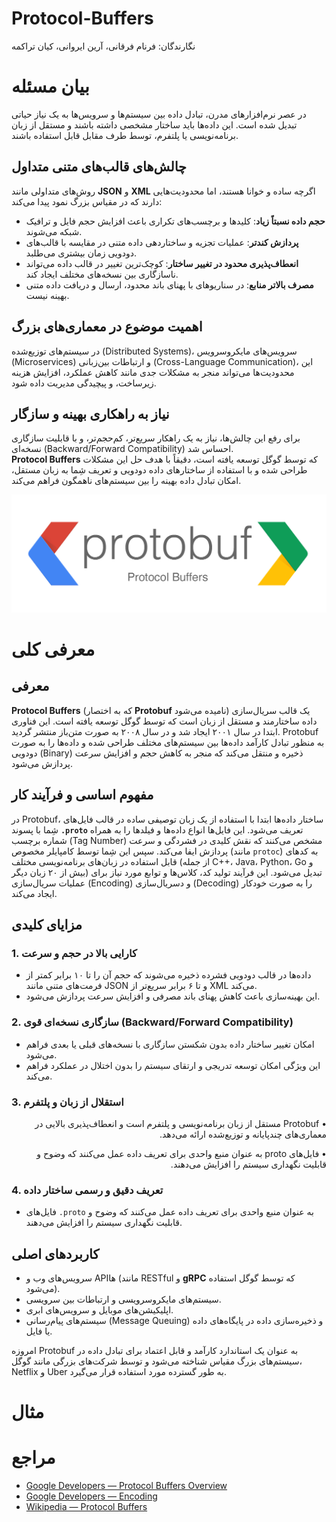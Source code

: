 # Protocol-Buffers

نگارندگان: فرنام فرقانی، آرین ایروانی، کیان تراکمه

# بیان مسئله

در عصر نرم‌افزارهای مدرن، تبادل داده بین سیستم‌ها و سرویس‌ها به یک نیاز حیاتی تبدیل شده است. این داده‌ها باید ساختار مشخصی داشته باشند و مستقل از زبان برنامه‌نویسی یا پلتفرم، توسط طرف مقابل قابل استفاده باشند.  

## چالش‌های قالب‌های متنی متداول

روش‌های متداولی مانند **JSON** و **XML** اگرچه ساده و خوانا هستند، اما محدودیت‌هایی دارند که در مقیاس بزرگ نمود پیدا می‌کند:

- **حجم داده نسبتاً زیاد**: کلیدها و برچسب‌های تکراری باعث افزایش حجم فایل و ترافیک شبکه می‌شوند.
- **پردازش کندتر**: عملیات تجزیه و ساختاردهی داده متنی در مقایسه با قالب‌های دودویی زمان بیشتری می‌طلبد.
- **انعطاف‌پذیری محدود در تغییر ساختار**: کوچک‌ترین تغییر در قالب داده می‌تواند ناسازگاری بین نسخه‌های مختلف ایجاد کند.
- **مصرف بالاتر منابع**: در سناریوهای با پهنای باند محدود، ارسال و دریافت داده متنی بهینه نیست.

## اهمیت موضوع در معماری‌های بزرگ

در سیستم‌های توزیع‌شده (Distributed Systems)، سرویس‌های مایکروسرویس (Microservices) و ارتباطات بین‌زبانی (Cross-Language Communication)، این محدودیت‌ها می‌تواند منجر به مشکلات جدی مانند کاهش عملکرد، افزایش هزینه زیرساخت، و پیچیدگی مدیریت داده شود.

## نیاز به راهکاری بهینه و سازگار

برای رفع این چالش‌ها، نیاز به یک راهکار سریع‌تر، کم‌حجم‌تر، و با قابلیت سازگاری نسخه‌ای (Backward/Forward Compatibility) احساس شد.  
**Protocol Buffers** که توسط گوگل توسعه یافته است، دقیقاً با هدف حل این مشکلات طراحی شده و با استفاده از ساختارهای داده دودویی و تعریف شِما به زبان مستقل، امکان تبادل داده بهینه را بین سیستم‌های ناهمگون فراهم می‌کند.

![img.png](assets/protobuf.png)

# معرفی کلی

## معرفی
**Protocol Buffers** (که به اختصار **Protobuf** نامیده می‌شود) یک قالب سریال‌سازی داده ساختارمند و مستقل از زبان است که توسط گوگل توسعه یافته است. این فناوری ابتدا در سال ۲۰۰۱ ایجاد شد و در سال ۲۰۰۸ به صورت متن‌باز منتشر گردید. Protobuf به منظور تبادل کارآمد داده‌ها بین سیستم‌های مختلف طراحی شده و داده‌ها را به صورت دودویی (Binary) ذخیره و منتقل می‌کند که منجر به کاهش حجم و افزایش سرعت پردازش می‌شود.

## مفهوم اساسی و فرآیند کار
در Protobuf، ساختار داده‌ها ابتدا با استفاده از یک زبان توصیفی ساده در قالب فایل‌های شِما با پسوند **`.proto`** تعریف می‌شود. این فایل‌ها انواع داده‌ها و فیلدها را به همراه شماره برچسب (Tag Number) مشخص می‌کنند که نقش کلیدی در فشردگی و سرعت پردازش ایفا می‌کند. سپس این شِما توسط کامپایلر مخصوص (مانند `protoc`) به کدهای قابل استفاده در زبان‌های برنامه‌نویسی مختلف (از جمله C++، Java، Python، Go و بیش از ۲۰ زبان دیگر) تبدیل می‌شود. این فرآیند تولید کد، کلاس‌ها و توابع مورد نیاز برای عملیات سریال‌سازی (Encoding) و دسریال‌سازی (Decoding) را به صورت خودکار ایجاد می‌کند.

## مزایای کلیدی

### 1. کارایی بالا در حجم و سرعت
- داده‌ها در قالب دودویی فشرده ذخیره می‌شوند که حجم آن را تا ۱۰ برابر کمتر از فرمت‌های متنی مانند JSON و تا ۶ برابر سریع‌تر از XML می‌کند.
- این بهینه‌سازی باعث کاهش پهنای باند مصرفی و افزایش سرعت پردازش می‌شود.

### 2. سازگاری نسخه‌ای قوی (Backward/Forward Compatibility)
- امکان تغییر ساختار داده بدون شکستن سازگاری با نسخه‌های قبلی یا بعدی فراهم می‌شود.
- این ویژگی امکان توسعه تدریجی و ارتقای سیستم را بدون اختلال در عملکرد فراهم می‌کند.

### 3. استقلال از زبان و پلتفرم
<div dir="rtl">

• Protobuf مستقل از زبان برنامه‌نویسی و پلتفرم است و انعطاف‌پذیری بالایی در معماری‌های چندپایانه و توزیع‌شده ارائه می‌دهد.

• فایل‌های proto به عنوان منبع واحدی برای تعریف داده عمل می‌کنند که وضوح و قابلیت نگهداری سیستم را افزایش می‌دهند.

</div>

### 4. تعریف دقیق و رسمی ساختار داده
- فایل‌های `.proto` به عنوان منبع واحدی برای تعریف داده عمل می‌کنند که وضوح و قابلیت نگهداری سیستم را افزایش می‌دهند.

## کاربردهای اصلی
- سرویس‌های وب و APIها (مانند RESTful و **gRPC** که توسط گوگل استفاده می‌شود).
- سیستم‌های مایکروسرویسی و ارتباطات بین سرویسی.
- اپلیکیشن‌های موبایل و سرویس‌های ابری.
- سیستم‌های پیام‌رسانی (Message Queuing) و ذخیره‌سازی داده در پایگاه‌های داده یا فایل.

امروزه Protobuf به عنوان یک استاندارد کارآمد و قابل اعتماد برای تبادل داده در سیستم‌های بزرگ مقیاس شناخته می‌شود و توسط شرکت‌های بزرگی مانند گوگل، Netflix و Uber به طور گسترده مورد استفاده قرار می‌گیرد.




# مثال



# مراجع

* [Google Developers — Protocol Buffers Overview](https://developers.google.com/protocol-buffers/docs/overview)
* [Google Developers — Encoding](https://developers.google.com/protocol-buffers/docs/encoding)
* [Wikipedia — Protocol Buffers](https://en.wikipedia.org/wiki/Protocol_Buffers)
